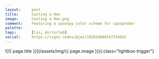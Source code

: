 ```yaml
---
layout:		post
title:		Casting a Hex
image:		Casting a Hex.png
comment:	Featuring a spooopy color scheme for spooptober
palette:	
tags:		[lss, mirrorlab]
social:		https://signs.codes/@jez/102934880147334952
---
```


<span class="lightbox-trigger">
![{{ page.title }}](/assets/img/{{ page.image }}){:class="lightbox-trigger"}
</span>
